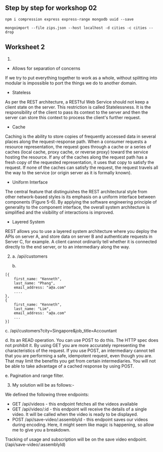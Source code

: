 ## Step by step for workshop 02

```
npm i compression express express-range mongodb uuid --save
```

```
mongoimport --file zips.json --host localhost -d cities -c cities --drop
```

## Worksheet 2

1. 

* Allows for separation of concerns

If we try to put everything together to work as a whole, without splitting into modular is impossible to port the things we do to another domain.

* Stateless

As per the REST architecture, a RESTful Web Service should not keep a client state on the server. This restriction is called Statelessness. It is the responsibility of the client to pass its context to the server and then the server can store this context to process the client's further request.

* Cache

Caching is the ability to store copies of frequently accessed data in several places along the request-response path. When a consumer requests a resource representation, the request goes through a cache or a series of caches (local cache, proxy cache, or reverse proxy) toward the service hosting the resource. If any of the caches along the request path has a fresh copy of the requested representation, it uses that copy to satisfy the request. If none of the caches can satisfy the request, the request travels all the way to the service (or origin server as it is formally known).


* Uniform Interface 

The central feature that distinguishes the REST architectural style from other network-based styles is its emphasis on a uniform interface between components (Figure 5-6). By applying the software engineering principle of generality to the component interface, the overall system architecture is simplified and the visibility of interactions is improved.

* Layered System

REST allows you to use a layered system architecture where you deploy the APIs on server A, and store data on server B and authenticate requests in Server C, for example. A client cannot ordinarily tell whether it is connected directly to the end server, or to an intermediary along the way.


2. a. /api/customers

   b.  

```
[{
    first_name: "Kenneth",
    last_name: "Phang",
    email_address: "a@a.com"
    ....
},
{
    first_name: "Kenneth",
    last_name: "Lim",
    email_address: "a@a.com"
    ...
}]
```

c. /api/customers?city=Singapore&job_title=Accountant

d. Its an READ operation. You can use POST to do this. The HTTP spec does not prohibit it. By using GET you are more accurately representing the characteristics of the request. If you use POST, an intermediary cannot tell that you are performing a safe, idempotent request, even though you are. That may limit the benefits you get from certain intermediaries. You will not be able to take advantage of a cached response by using POST.

e. Pagination and range filter.

3. My solution will be as follows:-

We defined the following three endpoints:

* GET /api/videos - this endpoint fetches all the videos available
* GET /api/video/:id - this endpoint will receive the details of a single video. It will be called when the video is ready to be displayed.
* POST /api/save-video/:assemblyId - this endpoint saves our videos during encoding. Here, it might seem like magic is happening, so allow me to give you a breakdown.

Tracking of usage and subscription will be on the save video endpoint. (/api/save-video/:assemblyId)